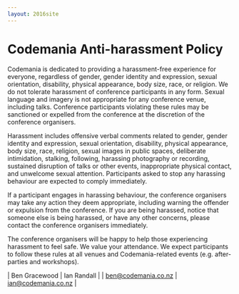 ```yaml
---
layout: 2016site
---
```


# Codemania Anti-harassment Policy

Codemania is dedicated to providing a harassment-free experience for everyone, regardless of gender, gender identity and expression, sexual orientation, disability, physical appearance, body size, race, or religion. We do not tolerate harassment of conference participants in any form. Sexual language and imagery is not appropriate for any conference venue, including talks. Conference participants violating these rules may be sanctioned or expelled from the conference at the discretion of the conference organisers.

Harassment includes offensive verbal comments related to gender, gender identity and expression, sexual orientation, disability, physical appearance, body size, race, religion, sexual images in public spaces, deliberate intimidation, stalking, following, harassing photography or recording, sustained disruption of talks or other events, inappropriate physical contact, and unwelcome sexual attention. Participants asked to stop any harassing behaviour are expected to comply immediately.

If a participant engages in harassing behaviour, the conference organisers may take any action they deem appropriate, including warning the offender or expulsion from the conference. If you are being harassed, notice that someone else is being harassed, or have any other concerns, please contact the conference organisers immediately.

The conference organisers will be happy to help those experiencing harassment to feel safe. We value your attendance.
We expect participants to follow these rules at all venues and Codemania-related events (e.g. after-parties and workshops).


| Ben Gracewood | Ian Randall |
| ben@codemania.co.nz | ian@codemania.co.nz |
